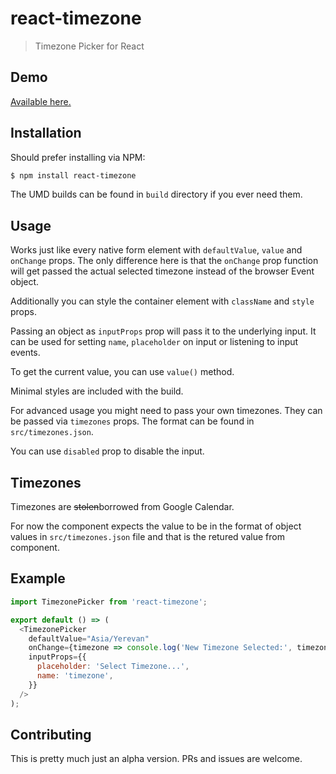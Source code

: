 # react-timezone
> Timezone Picker for React

## Demo
[Available here.](http://vahnag.github.io/react-timezone/demo/)

## Installation
Should prefer installing via NPM:

```bash 
$ npm install react-timezone
```

The UMD builds can be found in `build` directory if you ever need them.

## Usage
Works just like every native form element with `defaultValue`, `value` and `onChange` props. The only difference here is that the `onChange` prop function will get passed the actual selected timezone instead of the browser Event object.

Additionally you can style the container element with `className` and `style` props.

Passing an object as `inputProps` prop will pass it to the underlying input. It can be used for setting `name`, `placeholder` on input or listening to input events.

To get the current value, you can use `value()` method.

Minimal styles are included with the build.

For advanced usage you might need to pass your own timezones. They can be passed via `timezones` props. The format can be found in `src/timezones.json`.

You can use `disabled` prop to disable the input.

## Timezones
Timezones are ~~stolen~~borrowed from Google Calendar.

For now the component expects the value to be in the format of object values in `src/timezones.json`
file and that is the retured value from component. 

## Example
```javascript
import TimezonePicker from 'react-timezone';

export default () => (
  <TimezonePicker 
    defaultValue="Asia/Yerevan"
    onChange={timezone => console.log('New Timezone Selected:', timezone)}
    inputProps={{
      placeholder: 'Select Timezone...',
      name: 'timezone',
    }}
  />
);
```

## Contributing

This is pretty much just an alpha version. PRs and issues are welcome.
